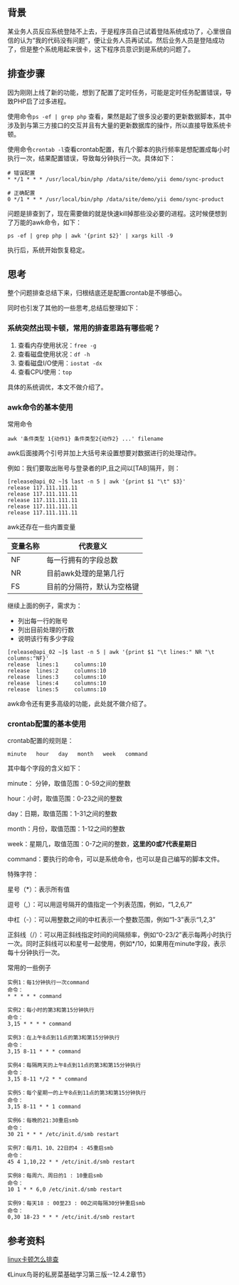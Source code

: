 ## 背景

某业务人员反应系统登陆不上去，于是程序员自己试着登陆系统成功了，心里很自信的认为“我的代码没有问题”，便让业务人员再试试。然后业务人员是登陆成功了，但是整个系统用起来很卡，这下程序员意识到是系统的问题了。

## 排查步骤

因为刚刚上线了新的功能，想到了配置了定时任务，可能是定时任务配置错误，导致PHP启了过多进程。

使用命令`ps -ef | grep php` 查看，果然是起了很多没必要的更新数据脚本，其中涉及到与第三方接口的交互并且有大量的更新数据库的操作，所以直接导致系统卡顿。

使用命令`crontab -l`查看crontab配置，有几个脚本的执行频率是想配置成每小时执行一次，结果配置错误，导致每分钟执行一次。具体如下：

```shell
# 错误配置
* */1 * * * /usr/local/bin/php /data/site/demo/yii demo/sync-product

# 正确配置
0 */1 * * * /usr/local/bin/php /data/site/demo/yii demo/sync-product
```

问题是排查到了，现在需要做的就是快速kill掉那些没必要的进程。这时候便想到了万能的awk命令，如下：

```shell
ps -ef | grep php | awk '{print $2}' | xargs kill -9
```

执行后，系统开始恢复稳定。

## 思考

整个问题排查总结下来，归根结底还是配置crontab是不够细心。

同时也引发了其他的一些思考,总结后整理如下：

### 系统突然出现卡顿，常用的排查思路有哪些呢？

1. 查看内存使用状况：`free -g`
2. 查看磁盘使用状况：`df -h`
3. 查看磁盘I/O使用：`iostat -dx`
4. 查看CPU使用：`top`

具体的系统调优，本文不做介绍了。

### awk命令的基本使用

常用命令

```shell
awk '条件类型 1{动作1} 条件类型2{动作2} ...' filename
```

awk后面接两个引号并加上大括号来设置想要对数据进行的处理动作。

例如：我们要取出账号与登录者的IP,且之间以[TAB]隔开，则：

```shell
[release@api_02 ~]$ last -n 5 | awk '{print $1 "\t" $3}'
release	117.111.111.11
release	117.111.111.11
release	117.111.111.11
release	117.111.111.11
release	117.111.111.11
```

awk还存在一些内置变量

| 变量名称 | 代表意义                   |
| -------- | -------------------------- |
| NF       | 每一行拥有的字段总数       |
| NR       | 目前awk处理的是第几行      |
| FS       | 目前的分隔符，默认为空格键 |

继续上面的例子，需求为：

- 列出每一行的账号
- 列出目前处理的行数
- 说明该行有多少字段

```shell
[release@api_02 ~]$ last -n 5 | awk '{print $1 "\t lines:" NR "\t columns:"NF}'
release	 lines:1	 columns:10
release	 lines:2	 columns:10
release	 lines:3	 columns:10
release	 lines:4	 columns:10
release	 lines:5	 columns:10
```

awk命令还有更多高级的功能，此处就不做介绍了。



### crontab配置的基本使用

crontab配置的规则是：

```she
minute   hour   day   month   week   command
```

其中每个字段的含义如下：

minute： 分钟，取值范围：0-59之间的整数

hour：小时，取值范围：0-23之间的整数

day：日期，取值范围：1-31之间的整数

month：月份，取值范围：1-12之间的整数

week：星期几，取值范围：0-7之间的整数，**这里的0或7代表星期日**

command：要执行的命令，可以是系统命令，也可以是自己编写的脚本文件。



特殊字符：

星号（*）：表示所有值

逗号（,）：可以用逗号隔开的值指定一个列表范围，例如，“1,2,6,7”

中杠（-）：可以用整数之间的中杠表示一个整数范围，例如“1-3”表示“1,2,3”

正斜线（/）：可以用正斜线指定时间的间隔频率，例如“0-23/2”表示每两小时执行一次。同时正斜线可以和星号一起使用，例如*/10，如果用在minute字段，表示每十分钟执行一次。



常用的一些例子

```shell
实例1：每1分钟执行一次command
命令：
* * * * * command
 
实例2：每小时的第3和第15分钟执行
命令：
3,15 * * * * command
 
实例3：在上午8点到11点的第3和第15分钟执行
命令：
3,15 8-11 * * * command
 
实例4：每隔两天的上午8点到11点的第3和第15分钟执行
命令：
3,15 8-11 */2 * * command
 
实例5：每个星期一的上午8点到11点的第3和第15分钟执行
命令：
3,15 8-11 * * 1 command
 
实例6：每晚的21:30重启smb 
命令：
30 21 * * * /etc/init.d/smb restart
 
实例7：每月1、10、22日的4 : 45重启smb 
命令：
45 4 1,10,22 * * /etc/init.d/smb restart
 
实例8：每周六、周日的1 : 10重启smb
命令：
10 1 * * 6,0 /etc/init.d/smb restart
 
实例9：每天18 : 00至23 : 00之间每隔30分钟重启smb 
命令：
0,30 18-23 * * * /etc/init.d/smb restart
```

## 参考资料

[linux卡顿怎么排查](<https://blog.csdn.net/single6/article/details/81176213>)

《Linux鸟哥的私房菜基础学习第三版--12.4.2章节》





